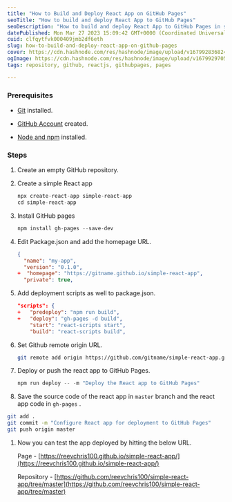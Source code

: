 ```yaml
---
title: "How to Build and Deploy React App on GitHub Pages"
seoTitle: "How to build and deploy React App to GitHub Pages"
seoDescription: "How to build and deploy React App to GitHub Pages in simple steps."
datePublished: Mon Mar 27 2023 15:09:42 GMT+0000 (Coordinated Universal Time)
cuid: clfqytfvk000409jmb2df6eth
slug: how-to-build-and-deploy-react-app-on-github-pages
cover: https://cdn.hashnode.com/res/hashnode/image/upload/v1679928368241/f8c95570-08ad-45de-8a23-0c8e56da758a.jpeg
ogImage: https://cdn.hashnode.com/res/hashnode/image/upload/v1679929705728/8f809569-9313-4381-ab80-47a9e9ffc2e9.jpeg
tags: repository, github, reactjs, githubpages, pages

---
```


### Prerequisites

* [Git](https://git-scm.com/book/en/v2/Getting-Started-Installing-Git) installed.
    
* [GitHub Account](https://github.com/) created.
    
* [Node and npm](https://nodejs.org/en/download) installed.
    

### Steps

1. Create an empty GitHub repository.
    
2. Create a simple React app
    
    ```javascript
    npx create-react-app simple-react-app
    cd simple-react-app
    ```
    
3. Install GitHub pages
    
    ```javascript
    npm install gh-pages --save-dev
    ```
    
4. Edit Package.json and add the homepage URL.
    
    ```json
    {
      "name": "my-app",
      "version": "0.1.0",
    +  "homepage": "https://gitname.github.io/simple-react-app",
      "private": true,	
    ```
    
5. Add deployment scripts as well to package.json.
    
    ```json
    "scripts": {
    +   "predeploy": "npm run build",
    +   "deploy": "gh-pages -d build",
        "start": "react-scripts start",
        "build": "react-scripts build",
    ```
    
6. Set Github remote origin URL.
    
    ```bash
    git remote add origin https://github.com/gitname/simple-react-app.git
    ```
    
7. Deploy or push the react app to GitHub Pages.
    
    ```javascript
    npm run deploy -- -m "Deploy the React app to GitHub Pages"
    ```
    
8. Save the source code of the react app in `master` branch and the react app code in `gh-pages` .
    

```bash
git add .
git commit -m "Configure React app for deployment to GitHub Pages"
git push origin master
```

1. Now you can test the app deployed by hitting the below URL.
    
    Page - [https://reevchris100.github.io/simple-react-app/](https://reevchris100.github.io/simple-react-app/)
    
    Repository - [https://github.com/reevchris100/simple-react-app/tree/master](https://github.com/reevchris100/simple-react-app/tree/master)